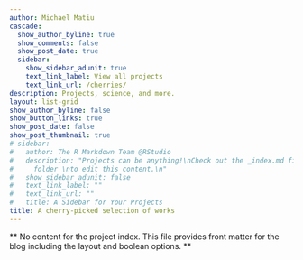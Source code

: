 ```yaml
---
author: Michael Matiu
cascade:
  show_author_byline: true
  show_comments: false
  show_post_date: true
  sidebar:
    show_sidebar_adunit: true
    text_link_label: View all projects
    text_link_url: /cherries/
description: Projects, science, and more.
layout: list-grid
show_author_byline: false
show_button_links: true
show_post_date: false
show_post_thumbnail: true
# sidebar:
#   author: The R Markdown Team @RStudio
#   description: "Projects can be anything!\nCheck out the _index.md file in the /project
#     folder \nto edit this content.\n"
#   show_sidebar_adunit: false
#   text_link_label: ""
#   text_link_url: ""
#   title: A Sidebar for Your Projects
title: A cherry-picked selection of works
---
```


** No content for the project index. This file provides front matter for the blog including the layout and boolean options. **
